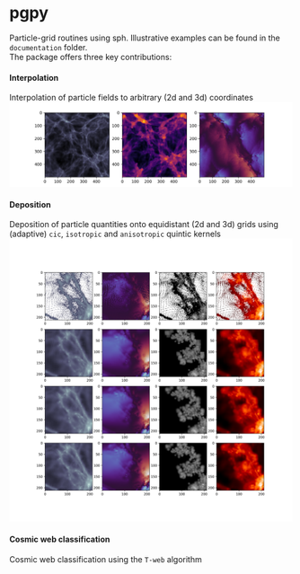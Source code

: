 # pgpy
 Particle-grid routines using sph. Illustrative examples can be found in the `documentation` folder.\
 The package offers three key contributions: 
 
 #### Interpolation
 Interpolation of particle fields to arbitrary (2d and 3d) coordinates
 ![alt text for screen readers](./documentation/plots/interpolation_2d.png "")
 
 #### Deposition
 Deposition of particle quantities onto equidistant (2d and 3d) grids using (adaptive) `cic`, `isotropic` and `anisotropic` quintic kernels
 ![alt text for screen readers](./documentation/plots/deposition_comparison.png "")
 
 #### Cosmic web classification
Cosmic web classification using the `T-web` algorithm

